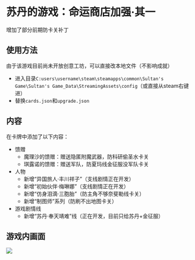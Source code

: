 # 苏丹的游戏：命运商店加强·其一
增加了部分前期防卡关补丁

## 使用方法
由于该游戏目前尚未开放创意工坊，可以直接改本地文件（不影响成就）
+ 进入目录`C:users\username\steam\steamapps\common\Sultan's Game\Sultan's Game_Data\StreamingAssets\config`（或直接从steam右键进）
+ 替换`cards.json`和`upgrade.json`

## 内容
在卡牌中添加了以下内容：
+ 馈赠
    + 魔理沙的馈赠：赠送隐匿附魔武器，防科研偷圣水卡关
    + 琪露诺的馈赠：赠送军队，防夏玛线金征服没军队卡关
+ 人物
    + 新增“异国旅人·丰川祥子”（支线剧情正在开发）
    + 新增“初始伙伴·梅琳娜”（支线剧情正在开发）
    + 新增“仿身泪滴·三胞胎”（防主角不够奈斐勒线卡关）
    + 新增“制图师”系列（防刷不出地图卡关）
+ 游戏剧情线
    + 新增“苏丹·奉天靖难”线（正在开发，目前只给苏丹+金征服）

## 游戏内画面

![](.\figure.png)
